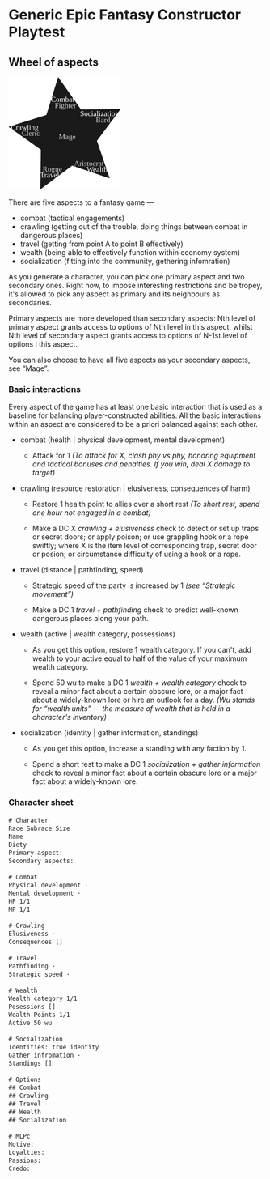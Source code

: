 # Generic Epic Fantasy Constructor Playtest

## Wheel of aspects

![Wheel of aspects](./wheel.png)

There are five aspects to a fantasy game —

 * combat (tactical engagements)
 * crawling (getting out of the trouble, doing things between combat in dangerous places)
 * travel (getting from point A to point B effectively)
 * wealth (being able to effectively function within economy system)
 * socialization (fitting into the community, gethering infomration)

As you generate a character, you can pick one primary aspect and two secondary ones.
Right now, to impose interesting restrictions and be tropey, it's allowed to pick any
aspect as primary and its neighbours as secondaries.

Primary aspects are more developed than secondary aspects: Nth level of primary aspect
grants access to options of Nth level in this aspect, whilst Nth level of secondary
aspect grants access to options of N-1st level of options i this aspect.

You can also choose to have all five aspects as your secondary aspects, see “Mage”.

### Basic interactions

Every aspect of the game has at least one basic interaction that is used as a baseline for balancing
player-constructed abilities. All the basic interactions within an aspect are considered to be a priori balanced against each other.

 * combat (health | physical development, mental development)
 
   + Attack for 1 *(To attack for X, clash phy vs phy, honoring equipment and tactical bonuses and penalties. If you win, deal X damage to target)*
   
 * crawling (resource restoration | elusiveness, consequences of harm)
 
   + Restore 1 health point to allies over a short rest *(To short rest, spend one hour not engaged in a combat)*

   + Make a DC X *crawling + elusiveness* check to detect or set up traps or secret doors; or apply poison; or use grappling hook or a rope swiftly; where X is the item level of corresponding trap, secret door or posion; or circumstance difficulty of using a hook or a rope.

 * travel (distance | pathfinding, speed)
 
   + Strategic speed of the party is increased by 1 *(see “Strategic movement”)*
   
   + Make a DC 1 *travel + pathfinding* check to predict well-known dangerous places along your path.
   
 * wealth (active | wealth category, possessions)

   + As you get this option, restore 1 wealth category. If you can't, add wealth to your active equal to half of the value of your maximum wealth category.

   + Spend 50 wu to make a DC 1 *wealth + wealth category* check to reveal a minor fact about a certain obscure lore, or a major fact about a widely-known lore or hire an outlook for a day. *(Wu stands for “wealth units” — the measure of wealth that is held in a character's inventory)*
   
 * socialization (identity | gather information, standings)

   + As you get this option, increase a standing with any faction by 1.

   + Spend a short rest to make a DC 1 *socialization + gather information* check to reveal a minor fact about a certain obscure lore or a major fact about a widely-known lore.

### Character sheet

```
# Character
Race Subrace Size
Name
Diety
Primary aspect:
Secondary aspects:

# Combat
Physical development ·
Mental development ·
HP 1/1
MP 1/1

# Crawling
Elusiveness ·
Consequences []

# Travel
Pathfinding ·
Strategic speed ·

# Wealth
Wealth category 1/1
Posessions []
Wealth Points 1/1
Active 50 wu

# Socialization
Identities: true identity
Gather infromation ·
Standings []

# Options
## Combat
## Crawling
## Travel
## Wealth
## Socialization

# MLPc
Motive:
Loyalties:
Passions:
Credo:
```
